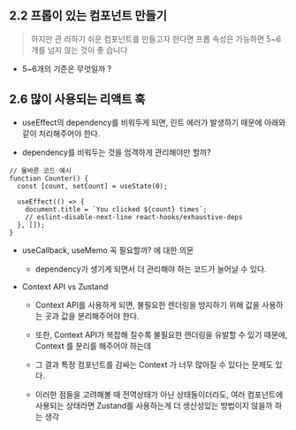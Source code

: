 ## 2.2 프롭이 있는 컴포넌트 만들기

> 하지만 관 리하기 쉬운 컴포넌트를 만들고자 한다면 프롭 속성은 가능하면 5~6개를 넘지 않는 것이 좋
> 습니다

- 5~6개의 기준은 무엇일까 ?

## 2.6 많이 사용되는 리액트 훅

- useEffect의 dependency를 비워두게 되면, 린트 에러가 발생하기 때문에 아래와 같이 처리해주어야 한다.

- dependency를 비워두는 것을 엄격하게 관리해야만 할까?

```tsx
// 올바른 코드 예시
function Counter() {
  const [count, setCount] = useState(0);

  useEffect(() => {
    document.title = `You clicked ${count} times`;
    // eslint-disable-next-line react-hooks/exhaustive-deps
  }, []);
}
```

- useCallback, useMemo 꼭 필요할까? 에 대한 의문

  - dependency가 생기게 되면서 더 관리해야 하는 코드가 늘어날 수 있다.

- Context API vs Zustand

  - Context API를 사용하게 되면, 불필요한 렌더링을 방지하기 위해 값을 사용하는 곳과 값을 분리해주어야 한다.

  - 또한, Context API가 복잡해 질수록 불필요한 렌더링을 유발할 수 있기 때문에, Context 를 분리를 해주어야 하는데

  - 그 결과 특정 컴포넌트를 감싸는 Context 가 너무 많아질 수 있다는 문제도 있다.

  - 이러한 점들을 고려해볼 때 전역상태가 아닌 상태들이더라도, 여러 컴포넌트에 사용되는 상태라면 Zustand를 사용하는게 더 생산성있는 방법이지 않을까 하는 생각
